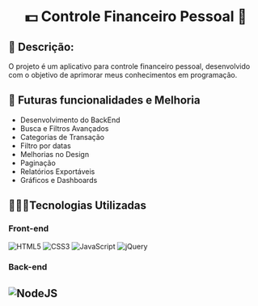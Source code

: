 <h1 align="center"> 💵 Controle Financeiro Pessoal 🏦 </h1>

## 📌 Descrição:
O projeto é um aplicativo para controle financeiro pessoal, desenvolvido com o objetivo de aprimorar meus conhecimentos em programação.

## 👾 Futuras funcionalidades e Melhoria

- Desenvolvimento do BackEnd
- Busca e Filtros Avançados
- Categorias de Transação
- Filtro por datas
- Melhorias no Design
- Paginação
- Relatórios Exportáveis
- Gráficos e Dashboards


##  👨🏻‍💻Tecnologias Utilizadas
### Front-end
![HTML5](https://img.shields.io/badge/html5-%23E34F26.svg?style=for-the-badge&logo=html5&logoColor=white)
![CSS3](https://img.shields.io/badge/css3-%231572B6.svg?style=for-the-badge&logo=css3&logoColor=white)
![JavaScript](https://img.shields.io/badge/javascript-%23323330.svg?style=for-the-badge&logo=javascript&logoColor=%23F7DF1E)
![jQuery](https://img.shields.io/badge/jquery-%230769AD.svg?style=for-the-badge&logo=jquery&logoColor=white)
### Back-end
![NodeJS](https://img.shields.io/badge/node.js-6DA55F?style=for-the-badge&logo=node.js&logoColor=white)
---
